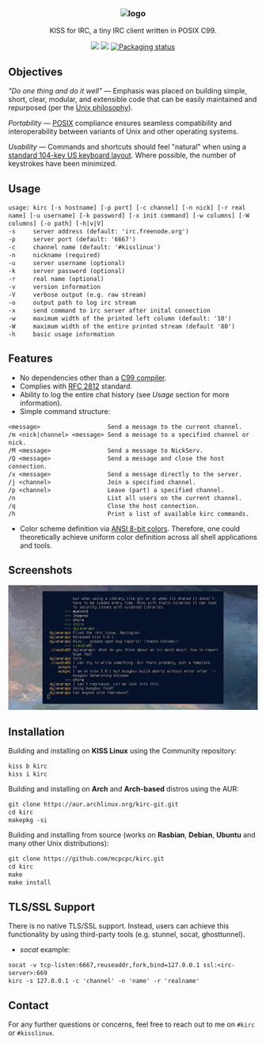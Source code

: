 <h3 align="center"><img src="https://raw.githubusercontent.com/mcpcpc/kirc/master/.github/kirc.png" alt="logo" height="170px"></h3>
<p align="center">KISS for IRC, a tiny IRC client written in POSIX C99.</p>
<p align="center">
<a href="./LICENSE"><img src="https://img.shields.io/badge/license-MIT-blue.svg"></a>
<a href="https://github.com/mcpcpc/kirc/releases"><img src="https://img.shields.io/github/v/release/mcpcpc/kirc.svg"></a>
<a href="https://repology.org/metapackage/kirc"><img src="https://repology.org/badge/tiny-repos/kirc.svg" alt="Packaging status"></a>
</p>

## Objectives

_"Do one thing and do it well"_  —  Emphasis was placed on building simple, short, clear, modular, and extensible code that can be easily maintained and repurposed (per the [Unix philosophy](https://en.wikipedia.org/wiki/Unix_philosophy)).

_Portability_ — [POSIX](https://en.wikipedia.org/wiki/POSIX) compliance ensures seamless compatibility and interoperability between variants of Unix and other operating systems.

_Usability_ — Commands and shortcuts should feel "natural" when using a [standard 104-key US keyboard layout](https://en.wikipedia.org/wiki/Keyboard_layout).  Where possible, the number of keystrokes have been minimized.

## Usage

```shell
usage: kirc [-s hostname] [-p port] [-c channel] [-n nick] [-r real name] [-u username] [-k password] [-x init command] [-w columns] [-W columns] [-o path] [-h|v|V]
-s     server address (default: 'irc.freenode.org')
-p     server port (default: '6667')
-c     channel name (default: '#kisslinux')
-n     nickname (required)
-u     server username (optional)
-k     server password (optional)
-r     real name (optional)
-v     version information
-V     verbose output (e.g. raw stream)
-o     output path to log irc stream
-x     send command to irc server after inital connection
-w     maximum width of the printed left column (default: '10')
-W     maximum width of the entire printed stream (default '80')
-h     basic usage information
```

## Features

* No dependencies other than a [C99 compiler](https://gcc.gnu.org/).
* Complies with [RFC 2812](https://tools.ietf.org/html/rfc2812) standard.
* Ability to log the entire chat history  (see _Usage_ section for more information).
* Simple command structure:

```shell
<message>                   Send a message to the current channel.
/m <nick|channel> <message> Send a message to a specified channel or nick.
/M <message>                Send a message to NickServ.
/Q <message>                Send a message and close the host connection.
/x <message>                Send a message directly to the server.
/j <channel>                Join a specified channel.
/p <channel>                Leave (part) a specified channel.
/n                          List all users on the current channel.
/q                          Close the host connection.
/h                          Print a list of available kirc commands.
```

* Color scheme definition via [ANSI 8-bit colors](https://en.wikipedia.org/wiki/ANSI_escape_code). Therefore, one could theoretically achieve uniform color definition across all shell applications and tools.

## Screenshots

![Screenshot 1](/.github/example.png)

## Installation

Building and installing on **KISS Linux** using the Community repository:

```shell
kiss b kirc
kiss i kirc
```

Building and installing on **Arch** and **Arch-based** distros using the AUR:

```shell
git clone https://aur.archlinux.org/kirc-git.git
cd kirc
makepkg -si
```

Building and installing from source (works on **Rasbian**, **Debian**, **Ubuntu** and many other Unix distributions):

```shell
git clone https://github.com/mcpcpc/kirc.git
cd kirc
make
make install
```

## TLS/SSL Support

There is no native TLS/SSL support.  Instead, users can achieve this functionality by using third-party tools (e.g. stunnel, socat, ghosttunnel).

* _socat_ example:

```shell
socat -v tcp-listen:6667,reuseaddr,fork,bind=127.0.0.1 ssl:<irc-server>:669
kirc -s 127.0.0.1 -c 'channel' -n 'name' -r 'realname'
```

## Contact

For any further questions or concerns, feel free to reach out to me on `#kirc` or `#kisslinux`.

